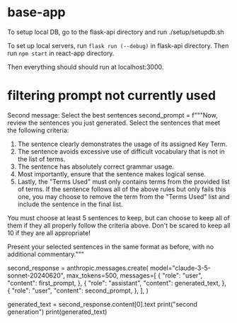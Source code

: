 # base-app
To setup local DB, go to the flask-api directory and run ./setup/setupdb.sh

To set up local servers, run `flask run (--debug)` in flask-api directory.
Then run `npm start` in react-app directory.

Then everything should should run at localhost:3000.


# filtering prompt not currently used

Second message: Select the best sentences
second_prompt = f"""Now, review the sentences you just generated. Select the sentences that meet the following criteria:
1. The sentence clearly demonstrates the usage of its assigned Key Term.
2. The sentence avoids excessive use of difficult vocabulary that is not in the list of terms.
3. The sentence has absolutely correct grammar usage.
4. Most importantly, ensure that the sentence makes logical sense.
5. Lastly, the "Terms Used" must only contains terms from the provided list of terms. If the sentence follows all of the above rules but only fails this one, you may choose to remove the term from the "Terms Used" list and include the sentence in the final list.

You must choose at least 5 sentences to keep, but can choose to keep all of them if they all properly follow the criteria above.
Don't be scared to keep all 10 if they are all appropriate!

Present your selected sentences in the same format as before, with no additional commentary."""

second_response = anthropic.messages.create(
    model="claude-3-5-sonnet-20240620",
    max_tokens=500,
    messages=[
        {
            "role": "user",
            "content": first_prompt,
        },
        {
            "role": "assistant",
            "content": generated_text,
        },
        {
            "role": "user",
            "content": second_prompt,
        },
    ],
)

generated_text = second_response.content[0].text
print("second generation")
print(generated_text)